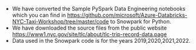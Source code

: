 * We have converted the Sample PySpark Data Engineering notebooks which you can find in https://github.com/microsoft/Azure-Databricks-NYC-Taxi-Workshop/tree/master/code to Snowpark for Python.
* We have downloaded the source files from the public website https://www1.nyc.gov/site/tlc/about/tlc-trip-record-data.page
* Data used in the Snowpark code is for the years 2019,2020,2021,2022.
